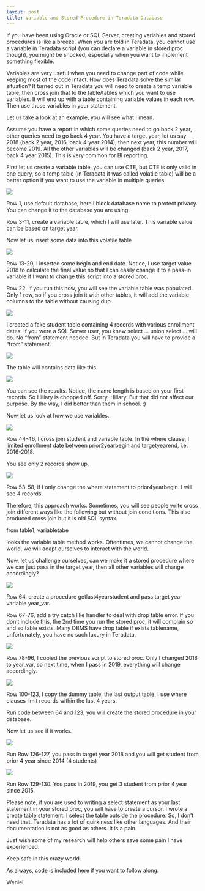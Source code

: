 ```yaml
---
layout: post
title: Variable and Stored Procedure in Teradata Database
---
```


If you have been using Oracle or SQL Server, creating variables and stored procedures is like a breeze.  When you are told in Teradata, you cannot use a variable in Teradata script (you can declare a variable in stored proc though), you might be shocked, especially when you want to implement something flexible.   

Variables are very useful when you need to change part of code while keeping most of the code intact.  How does Teradata solve the similar situation?   It turned out in Teradata you will need to create a temp variable table, then cross join that to the table/tables which you want to use variables. It will end up with a table containing variable values in each row.  Then use those variables in your statement.  

Let us take a look at an example, you will see what I mean.  

Assume you have a report in which some queries need to go back 2 year, other queries need to go back 4 year.  You have a target year, let us say 2018 (back 2 year, 2016, back 4 year 2014), then next year, this number will become 2019. All the other variables will be changed (back 2 year, 2017, back 4 year 2015). This is very common for BI reporting.  

First let us create  a variable table,  you can use CTE, but CTE is only valid in one query, so a temp table (in Teradata it was called volatile table) will be a better option if you want to use the variable in multiple queries.  

<img src="/images/blog48/1createvariable.PNG">   

Row 1, use default database,   here I block database name to protect privacy. You can change it to the database you are using.  

Row 3-11, create a variable table, which I will use later.  This variable value can be based on target year.  

Now let us insert some data into this volatile table  

<img src="/images/blog48/insert_variable_table.PNG">   

Row 13-20, I inserted some begin and end date. Notice, I use target value 2018 to calculate the final value so that I can easily change it to a pass-in variable if I want to change this script into a stored proc.

Row 22. If you run this now, you will see the variable table was populated.  Only 1 row, so if you cross join it with other tables, it will add the variable columns to the table without causing dup.

<img src="/images/blog48/variable_table_value.PNG">  

I created a fake student table containing 4 records with various enrollment dates.  If you were a SQL Server user, you knew select … union select …  will do. No “from” statement needed.  But in Teradata you will have to provide a “from” statement. 

<img src="/images/blog48/3create_sample_table.PNG">   

The table will contains data like this  

<img src="/images/blog48/3create_sample_table_result.PNG.PNG">   

You can see the results.  Notice, the name length is based on your first records. So Hillary is chopped off.  Sorry, Hillary. But that did not affect our purpose.
By the way, I did better than them in school. :)  

Now let us look at how we use variables.

<img src="/images/blog48/4usingvariabletable.PNG">  

Row 44-46, I cross join student and variable table.  In the where clause, I limited enrollment date  between prior2yearbegin and targetyearend, i.e.  2016-2018.  

You see only 2 records show up.  

<img src="/images/blog48/5usingvariabletable.PNG">  

Row  53-58, if I only change the where statement to prior4yearbegin.  I will see 4 records.  

Therefore, this approach works. Sometimes, you will see people write cross join different ways like the following but without join conditions.  This also produced cross join but it is old SQL syntax.  

from table1, variabletabe   

looks the variable table method works.  Oftentimes, we cannot change the world, we will adapt ourselves to interact with the world.  

Now, let us challenge ourselves, can we make it a stored procedure where we can just pass in the target year, then all other variables will change accordingly?  

<img src="/images/blog48/6stp1.PNG">  

Row 64, create a procedure getlast4yearstudent and pass target year variable  year_var.

Row 67-76, add a try catch like handler to deal with drop table error.   If you don’t include this,  the 2nd time you run the stored proc,  it will complain so and so table exists.  Many DBMS have drop table if exists tablename, unfortunately, you have no such luxury in Teradata.

<img src="/images/blog48/6stp2.PNG">  

Row 78-96, I copied the previous script to stored proc.  Only I changed 2018 to year_var, so next time, when I pass in 2019, everything will change accordingly.  

<img src="/images/blog48/6stp3.PNG">  

Row 100-123, I copy the dummy table,  the last output table, I use where clauses limit records within the last 4 years.  

Run code between 64 and 123, you will create the stored procedure in your database.  

Now let us see if it works. 

<img src="/images/blog48/7test1.PNG">  

Run Row 126-127,   you pass in target year 2018  and you will get student from prior 4 year since 2014 (4 students)  

<img src="/images/blog48/7test2.PNG">  

Run Row 129-130.  You pass in 2019, you get 3 student from prior 4 year since 2015.  

Please note, if you are used to writing a select statement as your last statement in your stored proc, you will have to create a cursor. I wrote a create table statement. I select the table outside the procedure.  So, I don’t need that.  Teradata has a lot of quirkiness like other languages. And their documentation is not as good as others.  It is a pain.  

Just wish some of my research will help others save some pain I have experienced.    

Keep safe in this crazy world.  

As always,  code is included <a href="/Files/blog48.sql">here</a> if you want to follow along.  

Wenlei


